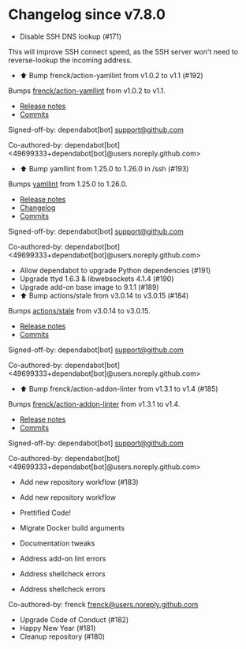 # Changelog since v7.8.0
- Disable SSH DNS lookup (#171)

This will improve SSH connect speed, as the SSH server won't need to reverse-lookup the incoming address. 
- ⬆️ Bump frenck/action-yamllint from v1.0.2 to v1.1 (#192)

Bumps [frenck/action-yamllint](https://github.com/frenck/action-yamllint) from v1.0.2 to v1.1.
- [Release notes](https://github.com/frenck/action-yamllint/releases)
- [Commits](https://github.com/frenck/action-yamllint/compare/v1.0.2...e21bcc770907b7207a05453ca9f1eb7129c945d1)

Signed-off-by: dependabot[bot] <support@github.com>

Co-authored-by: dependabot[bot] <49699333+dependabot[bot]@users.noreply.github.com> 
- ⬆️ Bump yamllint from 1.25.0 to 1.26.0 in /ssh (#193)

Bumps [yamllint](https://github.com/adrienverge/yamllint) from 1.25.0 to 1.26.0.
- [Release notes](https://github.com/adrienverge/yamllint/releases)
- [Changelog](https://github.com/adrienverge/yamllint/blob/master/CHANGELOG.rst)
- [Commits](https://github.com/adrienverge/yamllint/compare/v1.25.0...v1.26.0)

Signed-off-by: dependabot[bot] <support@github.com>

Co-authored-by: dependabot[bot] <49699333+dependabot[bot]@users.noreply.github.com> 
- Allow dependabot to upgrade Python dependencies (#191) 
- Upgrade ttyd 1.6.3 & libwebsockets 4.1.4 (#190) 
- Upgrade add-on base image to 9.1.1 (#189) 
- ⬆️ Bump actions/stale from v3.0.14 to v3.0.15 (#184)

Bumps [actions/stale](https://github.com/actions/stale) from v3.0.14 to v3.0.15.
- [Release notes](https://github.com/actions/stale/releases)
- [Commits](https://github.com/actions/stale/compare/v3.0.14...86561461b92875de77a8b2d2e75f004c826e8f45)

Signed-off-by: dependabot[bot] <support@github.com>

Co-authored-by: dependabot[bot] <49699333+dependabot[bot]@users.noreply.github.com> 
- ⬆️ Bump frenck/action-addon-linter from v1.3.1 to v1.4 (#185)

Bumps [frenck/action-addon-linter](https://github.com/frenck/action-addon-linter) from v1.3.1 to v1.4.
- [Release notes](https://github.com/frenck/action-addon-linter/releases)
- [Commits](https://github.com/frenck/action-addon-linter/compare/v1.3.1...c82c5e9ca0ce5fc9b15756f1c0e39531b95d11b0)

Signed-off-by: dependabot[bot] <support@github.com>

Co-authored-by: dependabot[bot] <49699333+dependabot[bot]@users.noreply.github.com> 
- Add new repository workflow (#183)

* Add new repository workflow

* Prettified Code!

* Migrate Docker build arguments

* Documentation tweaks

* Address add-on lint errors

* Address shellcheck  errors

* Address shellcheck  errors

Co-authored-by: frenck <frenck@users.noreply.github.com> 
- Upgrade Code of Conduct (#182) 
- Happy New Year (#181) 
- Cleanup repository (#180) 
